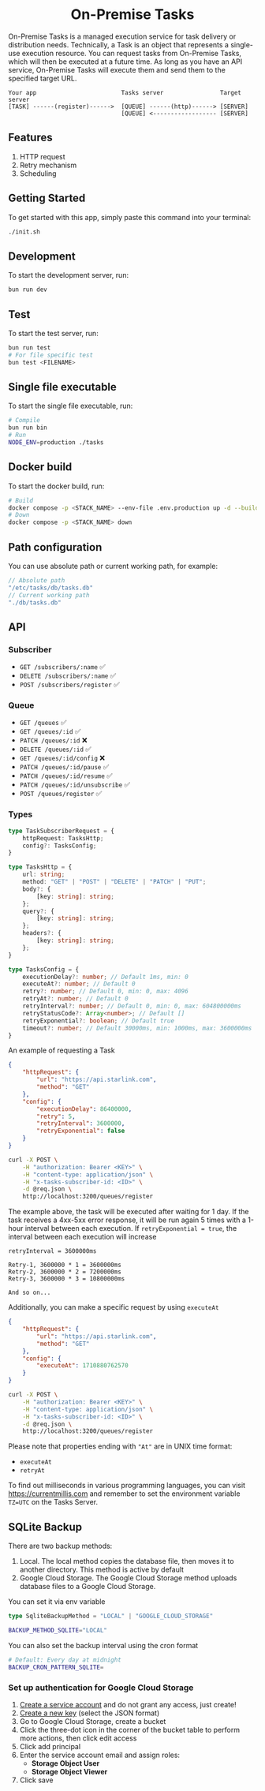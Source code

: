 <div align="center">
    <h1>
        <b>On-Premise Tasks</b>
    </h1>
</div>

On-Premise Tasks is a managed execution service for task delivery or distribution needs. Technically, a Task is an object that represents a single-use execution resource. You can request tasks from On-Premise Tasks, which will then be executed at a future time. As long as you have an API service, On-Premise Tasks will execute them and send them to the specified target URL.

```
Your app                        Tasks server                Target server
[TASK] ------(register)------>  [QUEUE] ------(http)------> [SERVER]
                                [QUEUE] <------------------ [SERVER]
```

## Features
1. HTTP request
2. Retry mechanism
3. Scheduling

## Getting Started
To get started with this app, simply paste this command into your terminal:
```bash
./init.sh
```

## Development
To start the development server, run:
```bash
bun run dev
```

## Test
To start the test server, run:
```bash
bun run test
# For file specific test
bun test <FILENAME>
```

## Single file executable
To start the single file executable, run:
```bash
# Compile
bun run bin
# Run
NODE_ENV=production ./tasks
```

## Docker build
To start the docker build, run:
```bash
# Build
docker compose -p <STACK_NAME> --env-file .env.production up -d --build
# Down
docker compose -p <STACK_NAME> down
```

## Path configuration
You can use absolute path or current working path, for example:
```ts
// Absolute path
"/etc/tasks/db/tasks.db"
// Current working path
"./db/tasks.db"
```

## API
### Subscriber
- `GET /subscribers/:name` ✅
- `DELETE /subscribers/:name` ✅
- `POST /subscribers/register` ✅

### Queue
- `GET /queues` ✅
- `GET /queues/:id` ✅
- `PATCH /queues/:id` ❌
- `DELETE /queues/:id` ✅
- `GET /queues/:id/config` ❌
- `PATCH /queues/:id/pause` ✅
- `PATCH /queues/:id/resume` ✅
- `PATCH /queues/:id/unsubscribe` ✅
- `POST /queues/register` ✅

### Types
```ts
type TaskSubscriberRequest = {
    httpRequest: TasksHttp;
    config?: TasksConfig;
}

type TasksHttp = {
    url: string;
    method: "GET" | "POST" | "DELETE" | "PATCH" | "PUT";
    body?: {
        [key: string]: string;
    };
    query?: {
        [key: string]: string;
    };
    headers?: {
        [key: string]: string;
    };
}

type TasksConfig = {
    executionDelay?: number; // Default 1ms, min: 0
    executeAt?: number; // Default 0
    retry?: number; // Default 0, min: 0, max: 4096
    retryAt?: number; // Default 0
    retryInterval?: number; // Default 0, min: 0, max: 604800000ms
    retryStatusCode?: Array<number>; // Default []
    retryExponential?: boolean; // Default true
    timeout?: number; // Default 30000ms, min: 1000ms, max: 3600000ms
}
```
An example of requesting a Task
```json
{
    "httpRequest": {
        "url": "https://api.starlink.com",
        "method": "GET"
    },
    "config": {
        "executionDelay": 86400000,
        "retry": 5,
        "retryInterval": 3600000,
        "retryExponential": false
    }
}
```
```sh
curl -X POST \
    -H "authorization: Bearer <KEY>" \
    -H "content-type: application/json" \
    -H "x-tasks-subscriber-id: <ID>" \
    -d @req.json \
    http://localhost:3200/queues/register
```

The example above, the task will be executed after waiting for 1 day. If the task receives a 4xx-5xx error response, it will be run again 5 times with a 1-hour interval between each execution. If `retryExponential = true`, the interval between each execution will increase

```
retryInterval = 3600000ms

Retry-1, 3600000 * 1 = 3600000ms
Retry-2, 3600000 * 2 = 7200000ms
Retry-3, 3600000 * 3 = 10800000ms

And so on...
```
Additionally, you can make a specific request by using `executeAt`
```json
{
    "httpRequest": {
        "url": "https://api.starlink.com",
        "method": "GET"
    },
    "config": {
        "executeAt": 1710880762570
    }
}
```
```sh
curl -X POST \
    -H "authorization: Bearer <KEY>" \
    -H "content-type: application/json" \
    -H "x-tasks-subscriber-id: <ID>" \
    -d @req.json \
    http://localhost:3200/queues/register
```
Please note that properties ending with `"At"` are in UNIX time format:
- `executeAt`
- `retryAt`

To find out milliseconds in various programming languages, you can visit https://currentmillis.com and remember to set the environment variable `TZ=UTC` on the Tasks Server.

## SQLite Backup

There are two backup methods:
1. Local. The local method copies the database file, then moves it to another directory. This method is active by default
2. Google Cloud Storage. The Google Cloud Storage method uploads database files to a Google Cloud Storage.

You can set it via env variable
```ts
type SqliteBackupMethod = "LOCAL" | "GOOGLE_CLOUD_STORAGE"
```
```sh
BACKUP_METHOD_SQLITE="LOCAL"
```

You can also set the backup interval using the cron format
```sh
# Default: Every day at midnight
BACKUP_CRON_PATTERN_SQLITE=
```

### Set up authentication for Google Cloud Storage

1. [Create a service account](https://cloud.google.com/iam/docs/service-accounts-create#creating) and do not grant any access, just create!
2. [Create a new key](https://cloud.google.com/iam/docs/keys-create-delete#creating) (select the JSON format)
3. Go to Google Cloud Storage, create a bucket
4. Click the three-dot icon in the corner of the bucket table to perform more actions, then click edit access
5. Click add principal
6. Enter the service account email and assign roles:
	- **Storage Object User**
	- **Storage Object Viewer**
7. Click save